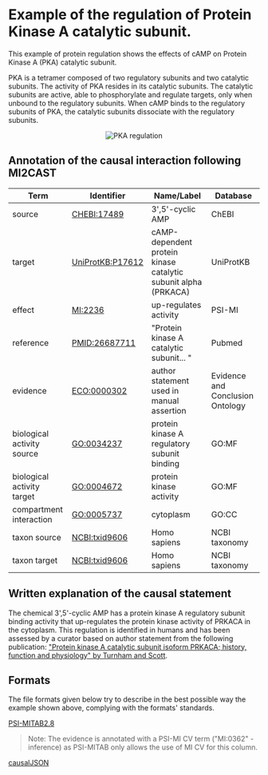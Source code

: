 #  Example of the regulation of Protein Kinase A catalytic subunit.

This example of protein regulation shows the effects of cAMP on Protein Kinase A (PKA) catalytic subunit.

PKA is a tetramer composed of two regulatory subunits and two catalytic subunits. The activity of PKA resides in its catalytic subunits. The catalytic subunits are active, able to phosphorylate and regulate targets, only when unbound to the regulatory subunits. When cAMP binds to the regulatory subunits of PKA, the catalytic subunits dissociate with the regulatory subunits.  



<p align="center">
  <img src="https://github.com/vtoure/MI2CAST/blob/master/images/pka.svg" alt="PKA regulation"/>
</p>


## Annotation of the causal interaction following MI2CAST

| Term | Identifier | Name/Label | Database |
|---|---|---|---|
| source | [CHEBI:17489](http://purl.obolibrary.org/obo/CHEBI_17489) | 3',5'-cyclic AMP | ChEBI |
| target | [UniProtKB:P17612](https://www.uniprot.org/uniprot/P17612) | cAMP-dependent protein kinase catalytic subunit alpha (PRKACA) | UniProtKB |
| effect | [MI:2236](http://purl.obolibrary.org/obo/MI_2236) | up-regulates activity | PSI-MI |
| reference | [PMID:26687711](https://www.ncbi.nlm.nih.gov/pubmed/26687711) | "Protein kinase A catalytic subunit... " | Pubmed |
| evidence | [ECO:0000302](http://purl.obolibrary.org/obo/ECO_0000302) | author statement used in manual assertion | Evidence and Conclusion Ontology |
| biological activity source | [GO:0034237]( http://purl.obolibrary.org/obo/GO_0034237) | protein kinase A regulatory subunit binding | GO:MF |
| biological activity target | [GO:0004672]( http://purl.obolibrary.org/obo/GO_0004672) | protein kinase activity | GO:MF |
| compartment interaction | [GO:0005737]( http://purl.obolibrary.org/obo/GO_0005737) | cytoplasm | GO:CC |
| taxon source | [NCBI:txid9606](http://purl.obolibrary.org/obo/NCBITaxon_9606) | Homo sapiens | NCBI taxonomy |
| taxon target | [NCBI:txid9606](http://purl.obolibrary.org/obo/NCBITaxon_9606) | Homo sapiens | NCBI taxonomy 

## Written explanation of the causal statement
The chemical 3',5'-cyclic AMP has a protein kinase A regulatory subunit binding activity that up-regulates the protein kinase activity of PRKACA in the cytoplasm. This regulation is identified in humans and has been assessed by a curator based on author statement from the following publication: ["Protein kinase A catalytic subunit isoform PRKACA; history, function and physiology" by Turnham and Scott](https://dx.doi.org/10.1016%2Fj.gene.2015.11.052).

## Formats

The file formats given below try to describe in the best possible way the example shown above, complying with the formats' standards.  

[PSI-MITAB2.8](https://github.com/MI2CAST/MI2CAST/blob/master/examples/files/PKA-reg.tab)  
> Note: The evidence is annotated with a PSI-MI CV term ("MI:0362" - inference) as PSI-MITAB only allows the use of MI CV for this column.  


[causalJSON](https://github.com/MI2CAST/MI2CAST/blob/master/examples/files/PKA-reg.json)  

